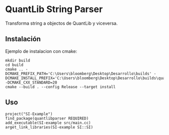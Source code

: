 # QuantLib String Parser #

Transforma string a objectos de QuantLib y viceversa.

## Instalación ##

Ejemplo de instalacion con cmake:

    mkdir build 
    cd build
    cmake .. -DCMAKE_PREFIX_PATH='C:\Users\bloomberg\Desktop\Desarrollo\builds' -DCMAKE_INSTALL_PREFIX='C:\Users\bloomberg\Desktop\Desarrollo\builds\quantlibparser' -DCMAKE_CXX_STANDARD=20
    cmake --build . --config Release --target install

## Uso ##

    project("SI-Example")
    find_package(quantlibparser REQUIRED)
    add_executable(SI-example src/main.cc)
    arget_link_libraries(SI-example SI::SI)